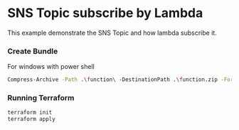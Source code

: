 # SNS Topic subscribe by Lambda

This example demonstrate the SNS Topic and how lambda subscribe it.

### Create Bundle

For windows with power shell

```sh
Compress-Archive -Path .\function\ -DestinationPath .\function.zip -Force
```

### Running Terraform

```sh
terraform init
terraform apply
```
